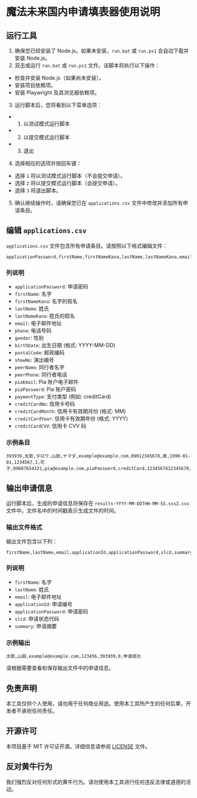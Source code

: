 # 魔法未来国内申请填表器使用说明

## 运行工具

1. 确保您已经安装了 Node.js。如果未安装，`run.bat` 或 `run.ps1` 会自动下载并安装 Node.js。
2. 双击或运行 `run.bat` 或 `run.ps1` 文件。该脚本将执行以下操作：

- 检查并安装 Node.js（如果尚未安装）。
- 安装项目依赖项。
- 安装 Playwright 及其浏览器依赖项。

3. 运行脚本后，您将看到以下菜单选项：

- 1. 以测试模式运行脚本
- 2. 以提交模式运行脚本
- 3. 退出

4. 选择相应的选项并按回车键：

- 选择 `1` 将以测试模式运行脚本（不会提交申请）。
- 选择 `2` 将以提交模式运行脚本（会提交申请）。
- 选择 `3` 将退出脚本。

5. 确认继续操作时，请确保您已在 `applications.csv` 文件中修改并添加所有申请条目。

## 编辑 `applications.csv`

`applications.csv` 文件包含所有申请条目。请按照以下格式编辑文件：

```plaintext
applicationPassword,firstName,firstNameKana,lastName,lastNameKana,email,phone,gender,birthDate,postalCode,showNo,peerName,peerPhone,piaEmail,piaPassword,paymentType,creditCardNo,creditCardMonth,creditCardYear,creditCardCVV
```

### 列说明

- `applicationPassword`: 申请密码
- `firstName`: 名字
- `firstNameKana`: 名字的假名
- `lastName`: 姓氏
- `lastNameKana`: 姓氏的假名
- `email`: 电子邮件地址
- `phone`: 电话号码
- `gender`: 性别
- `birthDate`: 出生日期 (格式: YYYY-MM-DD)
- `postalCode`: 邮政编码
- `showNo`: 演出编号
- `peerName`: 同行者名字
- `peerPhone`: 同行者电话
- `piaEmail`: Pia 账户电子邮件
- `piaPassword`: Pia 账户密码
- `paymentType`: 支付类型 (例如: creditCard)
- `creditCardNo`: 信用卡号码
- `creditCardMonth`: 信用卡有效期月份 (格式: MM)
- `creditCardYear`: 信用卡有效期年份 (格式: YYYY)
- `creditCardCVV`: 信用卡 CVV 码

### 示例条目

```plaintext
393939,太郎,タロウ,山田,ヤマダ,example@example.com,09012345678,男,1990-01-01,1234567,1,花子,09087654321,pia@example.com,piaPassword,creditCard,1234567812345678,12,2025,123
```

## 输出申请信息

运行脚本后，生成的申请信息将保存在 `results-YYYY-MM-DDTHH-MM-SS.sssZ.csv` 文件中。文件名中的时间戳表示生成文件的时间。

### 输出文件格式

输出文件包含以下列：

```plaintext
firstName,lastName,email,applicationId,applicationPassword,slcd,summary
```

### 列说明

- `firstName`: 名字
- `lastName`: 姓氏
- `email`: 电子邮件地址
- `applicationId`: 申请编号
- `applicationPassword`: 申请密码
- `slcd`: 申请状态代码
- `summary`: 申请摘要

### 示例输出

```plaintext
太郎,山田,example@example.com,123456,393939,0,申请成功
```

请根据需要查看和保存输出文件中的申请信息。

## 免责声明

本工具仅供个人使用，请勿用于任何商业用途。使用本工具所产生的任何后果，开发者不承担任何责任。

## 开源许可

本项目基于 MIT 许可证开源。详细信息请参阅 [LICENSE](./LICENSE) 文件。

## 反对黄牛行为

我们强烈反对任何形式的黄牛行为。请勿使用本工具进行任何违反法律或道德的活动。
